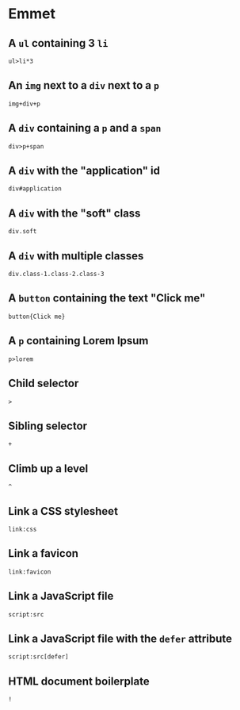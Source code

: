# Emmet

## A `ul` containing 3 `li`

```text
ul>li*3
```

## An `img` next to a `div` next to a `p`

```text
img+div+p
```

## A `div` containing a `p` and a `span`

```text
div>p+span
```

## A `div` with the "application" id

```text
div#application
```

## A `div` with the "soft" class

```text
div.soft
```

## A `div` with multiple classes

```text
div.class-1.class-2.class-3
```

## A `button` containing the text "Click me"

```text
button{Click me}
```

## A `p` containing Lorem Ipsum

```text
p>lorem
```

## Child selector

```text
>
```

## Sibling selector

```text
+
```

## Climb up a level

```text
^
```

## Link a CSS stylesheet

```text
link:css
```

## Link a favicon

```text
link:favicon
```

## Link a JavaScript file

```text
script:src
```

## Link a JavaScript file with the `defer` attribute

```text
script:src[defer]
```

## HTML document boilerplate

```text
!
```
